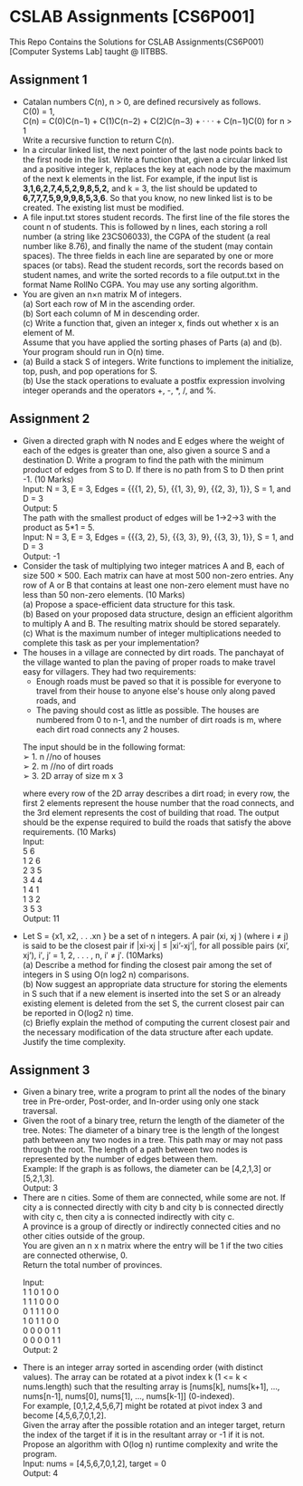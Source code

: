 <h1>CSLAB Assignments [CS6P001]</h1>
This Repo Contains the Solutions for CSLAB Assignments(CS6P001)[Computer Systems Lab] taught @ IITBBS.
<h2>Assignment 1</h2>
<ul>
  <li>
    Catalan numbers C(n), n &gt; 0, are defined recursively as follows.<br>
    C(0) = 1,<br>
    C(n) = C(0)C(n−1) + C(1)C(n−2) + C(2)C(n−3) + · · · + C(n−1)C(0) for n &gt; 1<br>
    Write a recursive function to return C(n).<br>
  </li>
  <li>
    In a circular linked list, the next pointer of the last node points back to the first node
    in the list. Write a function that, given a circular linked list and a positive integer k,
    replaces the key at each node by the maximum of the next k elements in the list. For
    example, if the input list is <strong>3,1,6,2,7,4,5,2,9,8,5,2,</strong> and k = 3, the list should be
    updated to <strong> 6,7,7,7,5,9,9,9,8,5,3,6</strong>. So that you know, no new linked list is to be created. The
    existing list must be modified.
  </li>
  <li>
    A file input.txt stores student records. The first line of the file stores the count n of
    students. This is followed by n lines, each storing a roll number (a string like
    23CS06033), the CGPA of the student (a real number like 8.76), and finally the name
    of the student (may contain spaces). The three fields in each line are separated by
    one or more spaces (or tabs). Read the student records, sort the records based on
    student names, and write the sorted records to a file output.txt in the format Name
    RollNo CGPA. You may use any sorting algorithm.
  </li>
  <li>
    You are given an n×n matrix M of integers.<br>
    (a) Sort each row of M in the ascending order.<br>
    (b) Sort each column of M in descending order.<br>
    (c) Write a function that, given an integer x, finds out whether x is an element of M.<br>
    Assume that you have applied the sorting phases of Parts (a) and (b). Your
    program should run in O(n) time.
  </li>
  <li>
    (a) Build a stack S of integers. Write functions to implement the initialize, top, push,
    and pop operations for S.<br>
    (b) Use the stack operations to evaluate a postfix expression involving integer
    operands and the operators +, -, *, /, and %.<br>
  </li>
</ul>

<h2>Assignment 2</h2>
<ul>
  <li>
    Given a directed graph with N nodes and E edges where the weight of each of the
edges is greater than one, also given a source S and a destination D. Write a program
to find the path with the minimum product of edges from S to D. If there is no path
from S to D then print -1. (10 Marks)<br>
Input: N = 3, E = 3, Edges = {{{1, 2}, 5}, {{1, 3}, 9}, {{2, 3}, 1}}, S = 1, and D = 3<br>
Output: 5<br>
The path with the smallest product of edges will be 1->2->3
with the product as 5*1 = 5.<br>
Input: N = 3, E = 3, Edges = {{{3, 2}, 5}, {{3, 3}, 9}, {{3, 3}, 1}}, S = 1, and D = 3<br>
Output: -1<br>
  </li>
  <li>
    Consider the task of multiplying two integer matrices A and B, each of size 500 × 500.
Each matrix can have at most 500 non-zero entries. Any row of A or B that contains at
least one non-zero element must have no less than 50 non-zero elements. (10 Marks)<br>
(a) Propose a space-efficient data structure for this task.<br>
(b) Based on your proposed data structure, design an efficient algorithm to multiply
A and B. The resulting matrix should be stored separately.<br>
(c) What is the maximum number of integer multiplications needed to complete this
task as per your implementation?<br>
  </li>
  <li>
    The houses in a village are connected by dirt roads. The panchayat of the village
wanted to plan the paving of proper roads to make travel easy for villagers. They had
two requirements:<br>
<ul>
<li>Enough roads must be paved so that it is possible for everyone to travel from
their house to anyone else's house only along paved roads, and </li>
<li>The paving should cost as little as possible. The houses are numbered from 0
to n-1, and the number of dirt roads is m, where each dirt road connects any
2 houses.</li>
</ul>

The input should be in the following format:<br>
➢ 1. n //no of houses<br>
➢ 2. m //no of dirt roads<br>
➢ 3. 2D array of size m x 3<br>

where every row of the 2D array describes a dirt road; in every row, the first 2
elements represent the house number that the road connects, and the 3rd element
represents the cost of building that road.
The output should be the expense required to build the roads that satisfy the above
requirements. (10 Marks)<br>
Input:<br>
5 6 <br>
1 2 6<br>
2 3 5<br>
3 4 4<br>
1 4 1<br>
1 3 2<br>
3 5 3<br>
Output:
11
  </li>
  <li>
    Let S = {x1, x2, . . .xn
} be a set of n integers. A pair (xi, xj ) (where i ≠ j) is said to be the
closest pair if |xi-xj | ≤ |xi’-xj’|, for all possible pairs (xi’, xj’), i′, j′ = 1, 2, . . . , n, i′ ≠ j′. (10Marks)<br>
(a) Describe a method for finding the closest pair among the set of integers in
S using O(n log2 n) comparisons.<br>
(b) Now suggest an appropriate data structure for storing the elements in S
such that if a new element is inserted into the set S or an already existing
element is deleted from the set S, the current closest pair can be reported in
O(log2 n) time.<br>
(c) Briefly explain the method of computing the current closest pair and the
necessary modification of the data structure after each update. Justify the
time complexity.<br>
  </li>
</ul>

<h2>Assignment 3</h2>
<ul>

<li>Given a binary tree, write a program to print all the nodes of the binary tree in
Pre-order, Post-order, and In-order using only one stack traversal.</li>
<li>Given the root of a binary tree, return the length of the diameter of the tree.
Notes:
The diameter of a binary tree is the length of the longest path between any two
nodes in a tree. This path may or may not pass through the root.
The length of a path between two nodes is represented by the number of edges
between them.<br>
Example: If the graph is as follows, the diameter can be [4,2,1,3] or [5,2,1,3].<br>
Output: 3<br>
</li>
<li>There are n cities. Some of them are connected, while some are not. If city a is
connected directly with city b and city b is connected directly with city c, then city a
is connected indirectly with city c.<br>
A province is a group of directly or indirectly connected cities and no other cities
outside of the group.<br>
You are given an n x n matrix where the entry will be 1 if the two cities are
connected otherwise, 0.<br>
Return the total number of provinces.<br>

Input:<br>
1 1 0 1 0 0<br>
1 1 1 0 0 0<br>
0 1 1 1 0 0<br>
1 0 1 1 0 0<br>
0 0 0 0 1 1<br>
0 0 0 0 1 1<br>
Output: 2<br>
</li>
<li>There is an integer array sorted in ascending order (with distinct values).
The array can be rotated at a pivot index k (1 <= k < nums.length) such that the
resulting array is [nums[k], nums[k+1], ..., nums[n-1], nums[0], nums[1], ...,
nums[k-1]] (0-indexed).<br>
For example, [0,1,2,4,5,6,7] might be rotated at pivot index 3 and become
[4,5,6,7,0,1,2].<br>
Given the array after the possible rotation and an integer target, return the index of
the target if it is in the resultant array or -1 if it is not.<br>
Propose an algorithm with O(log n) runtime complexity and write the program.<br>
Input: nums = [4,5,6,7,0,1,2], target = 0<br>
Output: 4<br>
</li>
</ul>
